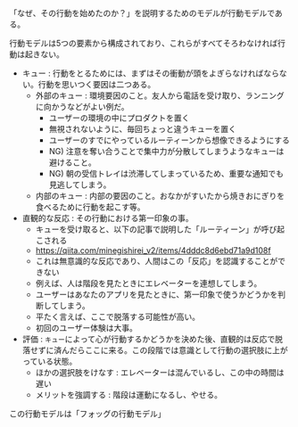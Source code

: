 

「なぜ、その行動を始めたのか？」を説明するためのモデルが行動モデルである。

行動モデルは5つの要素から構成されており、これらがすべてそろわなければ行動は起きない。


- キュー : 行動をとるためには、まずはその衝動が頭をよぎらなければならない。行動を思いつく要因は二つある。
    - 外部のキュー : 環境要因のこと。友人から電話を受け取り、ランニングに向かうなどがよい例だ。
        - ユーザーの環境の中にプロダクトを置く
        - 無視されないように、毎回ちょっと違うキューを置く
        - ユーザーのすでにやっているルーティーンから想像できるようにする
        - NG) 注意を奪い合うことで集中力が分散してしまうようなキューは避けること。
        - NG) 朝の受信トレイは渋滞してしまっているため、重要な通知でも見逃してしまう。
    - 内部のキュー : 内部の要因のこと。おなかがすいたから焼きおにぎりを食べるために行動を起こす等。
- 直観的な反応 : その行動における第一印象の事。
    - キューを受け取ると、以下の記事で説明した「ルーティーン」が呼び起こされる
    - https://qiita.com/minegishirei_v2/items/4dddc8d6ebd71a9d108f
    - これは無意識的な反応であり、人間はこの「反応」を認識することができない
    - 例えば、人は階段を見たときにエレベーターを連想してしまう。
    - ユーザーはあなたのアプリを見たときに、第一印象で使うかどうかを判断してしまう。
    - 平たく言えば、ここで脱落する可能性が高い。
    - 初回のユーザー体験は大事。
- 評価 : `キュー`によって心が行動するかどうかを決めた後、直観的は反応で脱落せずに済んだらここに来る。この段階では意識として行動の選択肢に上がっている状態。
    - ほかの選択肢をけなす : エレベーターは混んでいるし、この中の時間は遅い
    - メリットを強調する : 階段は運動になるし、やせる。


この行動モデルは「フォッグの行動モデル」



